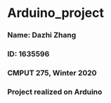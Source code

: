 # Arduino_project
### Name: Dazhi Zhang
### ID: 1635596
### CMPUT 275, Winter 2020
### Project realized on Arduino
